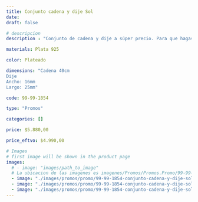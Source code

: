 ```yaml
---
title: Conjunto cadena y dije Sol
date: 
draft: false

# descripcion
description : "Conjunto de cadena y dije a súper precio. Para que hagas los regalos más lindos y de la mejor calidad. Todo en plata 925. "

materials: Plata 925

color: Plateado

dimensions: "Cadena 40cm 
Dije
Ancho: 16mm 
Largo: 25mm"

code: 99-99-1854

type: "Promos"

categories: []

price: $5.880,00

price_eftvo: $4.990,00

# Images
# first image will be shown in the product page
images:
  # - image: "images/path_to_image"
  # La ubicacion de las imagenes es imagenes/Promos/Promos.Promo/99-99-1854-conjunto-cadena-y-dije-sol
  - image: "./images/promos/promo/99-99-1854-conjunto-cadena-y-dije-sol_a.jpg"
  - image: "./images/promos/promo/99-99-1854-conjunto-cadena-y-dije-sol_b.jpg"
  - image: "./images/promos/promo/99-99-1854-conjunto-cadena-y-dije-sol_c.jpg"
---
```

